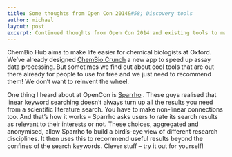 ```yaml
---
title: Some thoughts from Open Con 2014&#58; Discovery tools
author: michael
layout: post
excerpt: Continued thoughts from Open Con 2014 and existing tools to make life easier for chemical biologists.
---
```


ChemBio Hub aims to make life easier for chemical biologists at Oxford. We’ve already designed <a href="https://chembiohub.ox.ac.uk/crunch/" onclick='return !window.open(this.href);'>ChemBio Crunch</a>[]() a new app to speed up assay data processing. But sometimes we find out about cool tools that are out there already for people to use for free and we just need to recommend them! We don’t want to reinvent the wheel.

One thing I heard about at OpenCon is <a href="http://www.sparrho.com/" onclick='return !window.open(this.href);'>Sparrho</a> [](). These guys realised that linear keyword searching doesn’t always turn up all the results you need from a scientific literature search. You have to make non-linear connections too. And that’s how it works – Sparrho asks users to rate its search results as relevant to their interests or not. These choices, aggregated and anonymised, allow Sparrho to build a bird’s-eye view of different research disciplines. It then uses this to recommend useful results beyond the confines of the search keywords. Clever stuff – try it out for yourself!
